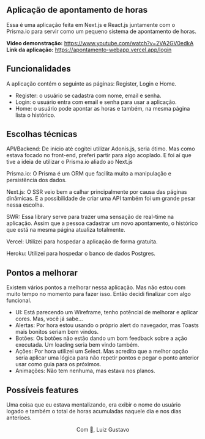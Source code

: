 ## Aplicação de apontamento de horas

Essa é uma aplicação feita em Next.js e React.js juntamente com o Prisma.io para servir como um pequeno sistema de apontamento de horas.

**Video demonstração:** https://www.youtube.com/watch?v=2VA2GV0edkA
<br/>
**Link da aplicação:** https://apontamento-webapp.vercel.app/login

## Funcionalidades

A aplicação contém o seguinte as páginas: Register, Login e Home.

- Register: o usuário se cadastra com nome, email e senha.
- Login: o usuário entra com email e senha para usar a aplicação.
- Home: o usuário pode apontar as horas e também, na mesma página lista o histórico.

## Escolhas técnicas

API/Backend: De início até cogitei utilizar Adonis.js, seria ótimo. Mas como estava focado no front-end, preferi partir para algo acoplado. E foi aí que tive a ideia de utilizar o Prisma.io aliado ao Next.js

Prisma.io: O Prisma é um ORM que facilita muito a manipulação e persistência dos dados.

Next.js: O SSR veio bem a calhar principalmente por causa das páginas dinâmicas. E a possibilidade de criar uma API também foi um grande pesar nessa escolha.

SWR: Essa library serve para trazer uma sensação de real-time na aplicação. Assim que a pessoa cadastrar um novo apontamento, o histórico que está na mesma página atualiza totalmente.

Vercel: Utilizei para hospedar a aplicação de forma gratuita.

Heroku: Utilizei para hospedar o banco de dados Postgres.

## Pontos a melhorar

Existem vários pontos a melhorar nessa aplicação. Mas não estou com muito tempo no momento para fazer isso. Então decidi finalizar com algo funcional.

- UI: Está parecendo um Wireframe, tenho potêncial de melhorar e aplicar cores. Mas, você já sabe...
- Alertas: Por hora estou usando o próprio alert do navegador, mas Toasts mais bonitos seriam bem vindos.
- Botões: Os botões não estão dando um bom feedback sobre a ação executada. Um loading seria bem vindo também.
- Ações: Por hora utilizei um Select. Mas acredito que a melhor opção seria aplicar uma lógica para não repetir pontos e pegar o ponto anterior usar como guia para os próximos.
- Animações: Não tem nenhuma, mas estava nos planos.

## Possíveis features

Uma coisa que eu estava mentalizando, era exibir o nome do usuário logado e também o total de horas acumuladas naquele dia e nos dias anterioes.

<p align="center">Com 💜, Luiz Gustavo</p>
